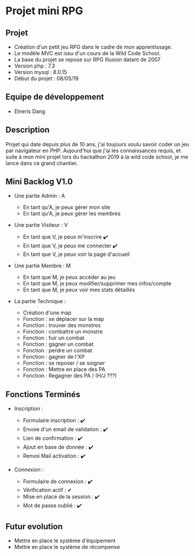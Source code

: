 # Projet mini RPG

## Projet

- Création d'un petit jeu RPG dans le cadre de mon apprentissage.
- Le modèle MVC est issu d'un cours de la Wild Code School.
- La base du projet se repose sur RPG Illusion datant de 2007
- Version php : 7.3
- Version mysql : 8.0.15
- Début du projet : 08/05/19

## Equipe de développement

- Elneris Dang

## Description
Projet qui date depuis plus de 10 ans, j'ai toujours voulu savoir coder un jeu par navigateur en PHP.
Aujourd'hui que j'ai les connaissances requis, et suite à mon mini projet lors du hackathon 2019 à
la wild code school, je me lance dans ce grand chantier.

## Mini Backlog V1.0

- Une partie Admin : A
    * En tant qu'A, je peux gérer mon site
    * En tant qu'A, je peux gérer les membres
    
- Une partie Visiteur : V
    * En tant que V, je peux m'inscrire ✔️
    * En tant que V, je peux me connecter ✔️
    * En tant que V, je peux voir la page d'accueil 

- Une partie Membre : M
    * En tant que M, je peux accéder au jeu
    * En tant que M, je peux modifier/supprimer mes infos/compte
    * En tant que M, je peux voir mes stats détaillés
    
- La partie Technique : 
    * Création d'une map
    * Fonction : se déplacer sur la map
    * Fonction : trouver des monstres
    * Fonction : combattre un monstre
    * Fonction : fuir un combat
    * Fonction : gagner un combat
    * Fonction : perdre un combat
    * Fonction : gagner de l'XP
    * Fonction : se reposer / se soigner
    * Fonction : Mettre en place des PA
    * Fonction : Regagner des PA / (H/J ???)
    
## Fonctions Terminés

- Inscription :
    * Formulaire inscription : ✔️
    * Envoie d'un email de validation : ✔️
    * Lien de confirmation : ✔️
    * Ajout en base de donnée : ✔️
    * Renvoi Mail activation : ✔️
    
- Connexion :
    * Formulaire de connexion : ✔️
    * Vérification actif : ✔
    * Mise en place de la session : ✔️
    * Mot de passe oublié : ✔️
    
## Futur evolution

- Mettre en place le système d'équipement
- Mettre en place le système de récompense